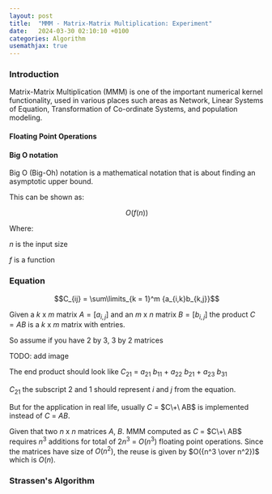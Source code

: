 ```yaml
---
layout: post
title:  "MMM - Matrix-Matrix Multiplication: Experiment"
date:   2024-03-30 02:10:10 +0100
categories: Algorithm 
usemathjax: true
---
```

### Introduction

Matrix-Matrix Multiplication (MMM) is one of the important numerical kernel functionality, used in various places such areas as Network, Linear Systems of Equation, Transformation of Co-ordinate Systems, and population modeling.  

#### Floating Point Operations 

#### Big O notation
Big O (Big-Oh) notation is a mathematical notation that is about finding an asymptotic upper bound.

This can be shown as: 

$$O(f(n))$$ 

Where: 

  $n$ is the input size 
  
  $f$ is a function 
  
### Equation 

$$C_{ij} = \sum\limits_{k = 1}^m {a_{i,k}b_{k,j}}$$

Given a $k$ x $m$ matrix $A = [a_{i,j}]$ and an $m$ x $n$ matrix $B = [b_{i,j}]$ the product $C = AB$ is a $k$ x $m$ matrix with entries. 

So assume if you have $2$ by $3$, $3$ by $2$ matrices 

TODO: add image 

The end product should look like $C_{21}$ = $a_{21}\ b_{11}$ + $a_{22}\ b_{21}$ + $a_{23}\ b_{31}$  

$C_{21}$ the subscript $2$ and $1$ should represent $i$ and $j$ from the equation. 

But for the application in real life, usually $C$ = $C\+\ AB$ is implemented instead of $C$ $=\ AB$. 

Given that two $n$ x $n$ matrices $A$, $B$. MMM computed as $C$ = $C\+\ AB$ requires $n^3$ additions for total of $2n^3$ = $O(n^3)$ floating point operations. Since the matrices have size of $O(n^2)$, the reuse is given by $O({n^3 \over n^2})$ which is $O(n)$.

### Strassen's Algorithm 



